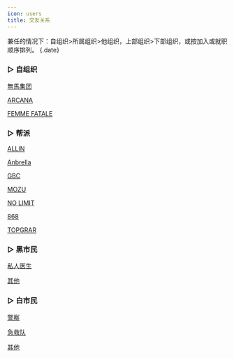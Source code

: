 ```yaml
---
icon: users
title: 交友关系
---
```

兼任的情况下：自组织>所属组织>他组织，上部组织>下部组织，或按加入或就职顺序排列。 {.date}

<h3> ▷ 自组织 </h3>

[無馬集团](./self/nsm-group.md)

[ARCANA](./self/arcana.md)

[FEMME FATALE](./self/femme-fatale.md)

<h3> ▷ 帮派 </h3>

[ALLIN](./gang/allin.md)

[Anbrella](./gang/anbrella.md)

[GBC](./gang/gbc.md)

[MOZU](./gang/mozu.md)

[NO LIMIT](./gang/nolimit.md)

[868](./gang/868.md)

[TOPGRAR](./gang/topgear.md)

<h3> ▷ 黑市民 </h3>

[私人医生](./black/doctor.md)

[其他](./black/other.md)

<h3> ▷ 白市民 </h3>

[警察](./white/police.md)

[急救队](./white/aid.md)

[其他](./white/other.md)